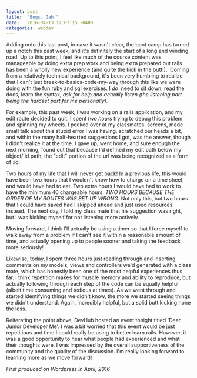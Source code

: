 ```yaml
---
layout: post
title:  "Bugs. Gah."
date:   2016-04-13 12:07:15 -0400
categories: webdev
---
```

  <div id = 'summary' class='col-md-12' >
  Adding onto this last post, in case it wasn't clear, the boot camp has turned up a notch this past week, and it's definitely the start of a long and winding road. Up to this point, I feel like much of the course content was manageable by doing extra prep work and being extra prepared but rails has been a wholly new experience (and quite the kick in the butt!).  Coming from a relatively technical background, it's been very humbling to realize that I can't just break-to-basics-code-my-way through this like we were doing with the fun ruby and sql exercises. I <em>do </em> need to sit down, read the docs, learn the syntax, <em>ask for help and actually listen (the listening part being the hardest part for me personally). </em>

  For example, this past week, I was working on a rails application, and my edit route decided to quit. I spent <em>two hours</em> trying to debug this problem and spinning my wheels. I peeked over at my classmates' screens, made small talk about this stupid error I was having, scratched our heads a bit, and within the many half-hearted suggestions I got, was the answer, though I didn't realize it at the time. I gave up, went home, and sure enough the next morning, found out that because I'd defined my edit path below my object/:id path, the "edit" portion of the url was being recognized as a form of :id.

  Two hours of my life that I will never get back! In a previous life, this would have been two hours that I wouldn't know how to charge on a time sheet, and would have had to eat. Two extra hours I would have had to work to have the minimum 40 chargeable hours. <em>TWO HOURS BECAUSE THE ORDER OF MY ROUTES WAS SET UP WRONG</em>. Not only this, but two hours that I could have saved had I skipped ahead and just used resources instead. The next day, I told my class mate that his suggestion was right, but I was kicking myself for not listening more actively.

  Moving forward, I think I'll actually be using a timer so that I force myself to walk away from a problem if I can't see it within a reasonable amount of time, and actually opening up to people sooner and taking the feedback more seriously!

  Likewise, today, I spent three hours just reading through and inserting comments on my models, views and controllers we'd generated with a class mate, which has honestly been one of the most helpful experiences thus far. I think repetition makes for muscle memory and ability to reproduce, but actually following through each step of the code can be equally helpful (albeit time consuming and tedious at times). As we went through and started identifying things we didn't know, the more we started seeing things we didn't understand. Again, incredibly helpful, but a solid butt kicking none the less.

  Reiterating the point above, DevHub hosted an event tonight titled 'Dear Junior Developer Me'. I was a bit worried that this event would be just repetitious and time I could really be using to better learn rails. However, it was a good opportunity to hear what people had experienced and what their thoughts were. I was impressed by the overall supportiveness of the community and the quality of the discussion. I'm really looking forward to learning more as we move forward!


<p><em> First produced on Wordpress in April, 2016 </em></p>
</div>
